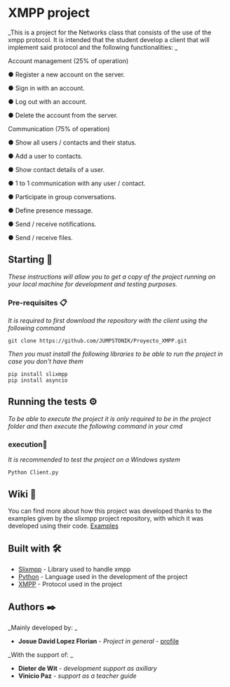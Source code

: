 # XMPP project

_This is a project for the Networks class that consists of the use of the xmpp protocol. It is intended that the student develop a client that will implement said protocol and the following functionalities: _

Account management (25% of operation)

● Register a new account on the server.

● Sign in with an account.

● Log out with an account.

● Delete the account from the server.

Communication (75% of operation)

● Show all users / contacts and their status.

● Add a user to contacts.

● Show contact details of a user.

● 1 to 1 communication with any user / contact.

● Participate in group conversations.

● Define presence message.

● Send / receive notifications.

● Send / receive files.


## Starting 🚀

_These instructions will allow you to get a copy of the project running on your local machine for development and testing purposes._

### Pre-requisites 📋

_It is required to first download the repository with the client using the following command_

```
git clone https://github.com/JUMPSTONIK/Proyecto_XMPP.git
```
_Then you must install the following libraries to be able to run the project in case you don't have them_

```
pip install slixmpp
pip install asyncio
```
## Running the tests ⚙️

_To be able to execute the project it is only required to be in the project folder and then execute the following command in your cmd_

### execution🔩

_It is recommended to test the project on a Windows system_

```
Python Client.py
```

## Wiki 📖

You can find more about how this project was developed thanks to the examples given by the slixmpp project repository, with which it was developed using their code. [Examples](https://github.com/poezio/slixmpp/tree/master/examples)

## Built with 🛠️

* [Slixmpp](https://slixmpp.readthedocs.io/index.html/) - Library used to handle xmpp
* [Python](https://www.python.org/) - Language used in the development of the project
* [XMPP](https://xmpp.org/) - Protocol used in the project
## Authors ✒️

_Mainly developed by: _

* **Josue David Lopez Florian** - *Project in general* - [profile](https://github.com/JUMPSTONIK)

_With the support of: _

* **Dieter de Wit** - *development support as axillary*
* **Vinicio Paz** - *support as a teacher guide*
